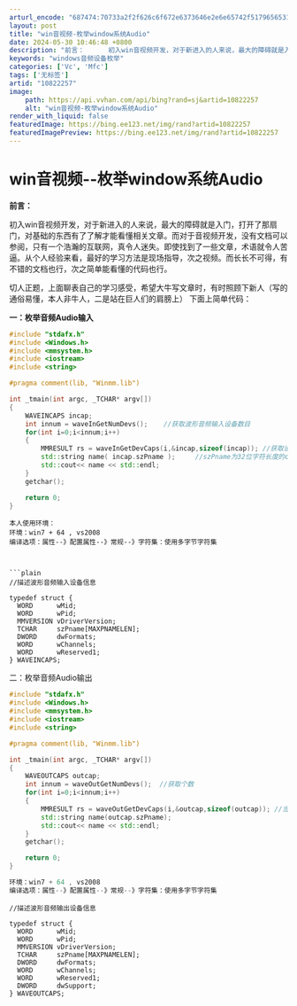 ```yaml
---
arturl_encode: "687474:70733a2f2f626c6f672e6373646e2e6e65742f517965653136:2f61727469636c652f64657461696c732f3130383232323537"
layout: post
title: "win音视频-枚举window系统Audio"
date: 2024-05-30 10:46:48 +0800
description: "前言：      初入win音视频开发，对于新进入的人来说，最大的障碍就是入门，打开了那扇门，对基础"
keywords: "windows音频设备枚举"
categories: ['Vc', 'Mfc']
tags: ['无标签']
artid: "10822257"
image:
    path: https://api.vvhan.com/api/bing?rand=sj&artid=10822257
    alt: "win音视频-枚举window系统Audio"
render_with_liquid: false
featuredImage: https://bing.ee123.net/img/rand?artid=10822257
featuredImagePreview: https://bing.ee123.net/img/rand?artid=10822257
---
```


# win音视频--枚举window系统Audio

**前言：**

初入win音视频开发，对于新进入的人来说，最大的障碍就是入门，打开了那扇门，对基础的东西有了了解才能看懂相关文章。而对于音视频开发，没有文档可以参阅，只有一个浩瀚的互联网，真令人迷失。即使找到了一些文章，术语就令人苦逼。从个人经验来看，最好的学习方法是现场指导，次之视频。而长长不可得，有不错的文档也行，次之简单能看懂的代码也行。

切人正题，上面聊表自己的学习感受，希望大牛写文章时，有时照顾下新人（写的通俗易懂，本人非牛人，二是站在巨人们的肩膀上） 下面上简单代码：

**一：枚举音频Audio输入**

```cpp
#include "stdafx.h"
#include <Windows.h>
#include <mmsystem.h>
#include <iostream>
#include <string>

#pragma comment(lib, "Winmm.lib")

int _tmain(int argc, _TCHAR* argv[])
{
	WAVEINCAPS incap;
	int innum = waveInGetNumDevs();    //获取波形音频输入设备数目
	for(int i=0;i<innum;i++)
	{
		MMRESULT rs = waveInGetDevCaps(i,&incap,sizeof(incap)); //获取设备表中当前输入设备信息
		std::string name( incap.szPname );     //szPname为32位字符长度的char数组，常常不能获取全名
		std::cout<< name << std::endl;
	}
	getchar();

	return 0;
}
```

```plain
本人使用环境：
环境：win7 + 64 , vs2008 
编译选项：属性--》配置属性--》常规--》字符集：使用多字节字符集
```

```plain


```plain
//描述波形音频输入设备信息
```



```
typedef struct {
  WORD      wMid;
  WORD      wPid;
  MMVERSION vDriverVersion;
  TCHAR     szPname[MAXPNAMELEN];
  DWORD     dwFormats;
  WORD      wChannels;
  WORD      wReserved1;
} WAVEINCAPS;
```

  


二：枚举音频Audio输出



```cpp
#include "stdafx.h"
#include <Windows.h>
#include <mmsystem.h>
#include <iostream>
#include <string>

#pragma comment(lib, "Winmm.lib")

int _tmain(int argc, _TCHAR* argv[])
{
	WAVEOUTCAPS outcap;
	int innum = waveOutGetNumDevs();  //获取个数
	for(int i=0;i<innum;i++)
	{
		MMRESULT rs = waveOutGetDevCaps(i,&outcap,sizeof(outcap)); //当前输出波形音频信息
		std::string name(outcap.szPname);
		std::cout<< name << std::endl;
	}
	getchar();

	return 0;
}
```



```cpp
环境：win7 + 64 , vs2008 
编译选项：属性--》配置属性--》常规--》字符集：使用多字节字符集
```



```
//描述波形音频输出设备信息
```



```
typedef struct {
  WORD      wMid;
  WORD      wPid;
  MMVERSION vDriverVersion;
  TCHAR     szPname[MAXPNAMELEN];
  DWORD     dwFormats;
  WORD      wChannels;
  WORD      wReserved1;
  DWORD     dwSupport;
} WAVEOUTCAPS;
```

  

  

  
  

```